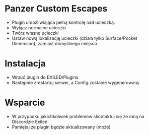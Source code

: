 # Panzer Custom Escapes
* Plugin umożliwiająca pełną kontrolę nad ucieczką.
* Wyłącz normalne ucieczki
* Twórz własne ucieczki
* Ustaw nową lokalizację ucieczki (działa tylko Surface/Pocket Dimension), zamiast domyślnego miejsca

# Instalacja
* Wrzuć plugin do EXILED/Plugins
* Następnie zrestartuj serwer, a Config zostanie wygenerowany

# Wsparcie
* W przypadku jakichkolwiek problemów skontaktuj się ze mną na Discordzie Exiled
* Pamiętaj że plugin będzie aktualizowany (może)
